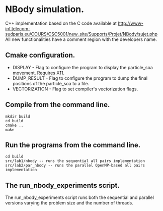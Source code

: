 # NBody simulation.

C++ implementation based on the C code available at http://www-inf.telecom-sudparis.eu/COURS/CSC5001/new_site/Supports/Projet/NBody/sujet.php
All new functionalities have a comment region with the developers name.

## Cmake configuration.

- DISPLAY - Flag to configure the program to display the particle_soa movement. Requires X11.
- DUMP_RESULT - Flag to configure the program to dump the final positions of the particle_soa to a file.
- VECTORIZATION - Flag to set compiler's vectorization flags.

## Compile from the command line.

```
mkdir build
cd build
cmake ..
make
```

## Run the programs from the command line.

```
cd build
src/lab1/nbody -- runs the sequential all pairs implementation
src/lab2/par_nbody -- runs the parallel OpenMP-based all pairs implementation
```

## The run_nbody_experiments script.

The run_nbody_experiments script runs both the sequential and parallel versions varying the problem size and the number of threads.



